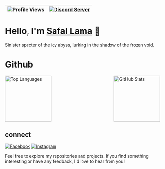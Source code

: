 | ![Profile Views](https://komarev.com/ghpvc/?username=happilli&color=brightgreen) | [![Discord Server](https://img.shields.io/discord/your-discord-server-ID?label=Join%20mine%20Discord%20&logo=discord&logoColor=white&labelColor=7289DA&color=2c2f33)](https://discord.gg/9MR3jPTzjD) |
| --- | --- |

# Hello, I'm [Safal Lama](https://happilli.github.io) 👋

Sinister specter of the icy abyss, lurking in the shadow of the frozen void.



# Github 

<div style="display: flex; align-items: center; justify-content: space-between;">
  <a href="https://github.com/happilli">
    <img src="https://github-readme-stats.vercel.app/api/top-langs/?username=happilli&layout=compact&theme=midnight-purple" alt="Top Languages" height="150">
  </a>
  
  <a href="https://github.com/happilli">
    <img src="https://github-readme-stats.vercel.app/api?username=happilli&layout=compact&show_icons=true&theme=midnight-purple" alt="GitHub Stats" height="150">
  </a>
</div>


## connect

[![Facebook](https://img.icons8.com/color/48/000000/facebook.png)](https://www.facebook.com/myExistenceIsMythToMyOwnPast)
[![Instagram](https://img.icons8.com/color/48/000000/instagram-new.png)](https://www.instagram.com/happili_)

Feel free to explore my repositories and projects. If you find something interesting or have any feedback, I'd love to hear from you!
